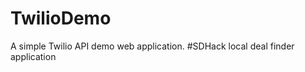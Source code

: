 TwilioDemo
===========

A simple Twilio API demo web application. 
 #SDHack local deal finder application 
